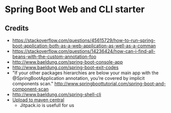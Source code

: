 Spring Boot Web and CLI starter
==

Credits
--
- https://stackoverflow.com/questions/45615729/how-to-run-spring-boot-application-both-as-a-web-application-as-well-as-a-comman
- https://stackoverflow.com/questions/14236424/how-can-i-find-all-beans-with-the-custom-annotation-foo
- http://www.baeldung.com/spring-boot-console-app
- http://www.baeldung.com/spring-boot-exit-codes
-  "If your other packages hierarchies are below your main app with the @SpringBootApplication annotation, you’re covered by implicit components scan."
http://www.springboottutorial.com/spring-boot-and-component-scan
- http://www.baeldung.com/spring-shell-cli
- [Upload to maven central](https://medium.com/@scottyab/how-to-publish-your-open-source-library-to-maven-central-5178d9579c5)
    - Jitpack.io is usefull for us